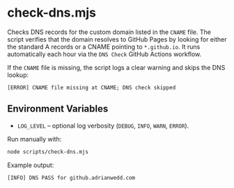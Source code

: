 # check-dns.mjs

Checks DNS records for the custom domain listed in the `CNAME` file. The script verifies that the domain resolves to GitHub Pages by looking for either the standard A records or a CNAME pointing to `*.github.io`. It runs automatically each hour via the `DNS Check` GitHub Actions workflow.

If the `CNAME` file is missing, the script logs a clear warning and skips the DNS lookup:

```text
[ERROR] CNAME file missing at CNAME; DNS check skipped
```

## Environment Variables

- `LOG_LEVEL` – optional log verbosity (`DEBUG`, `INFO`, `WARN`, `ERROR`).

Run manually with:

```bash
node scripts/check-dns.mjs
```

Example output:

```text
[INFO] DNS PASS for github.adrianwedd.com
```
